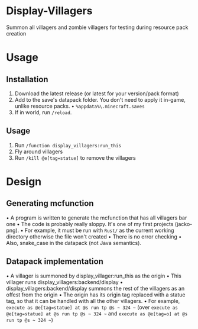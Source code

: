# Display-Villagers
Summon all villagers and zombie villagers for testing during resource pack creation

Usage
=====
Installation
------------
1. Download the latest release (or latest for your version/pack format)
2. Add to the save's datapack folder. You don't need to apply it in-game, unlike resource packs.
      • `%appdata%\.minecraft.saves`
3. If in world, run `/reload`.
<!---
'/' is included in the installation section for usability, but intentionally not included elsewhere.
-->

Usage
-----
1. Run `/function display_villagers:run_this`
2. Fly around villagers
3. Run `/kill @e[tag=statue]` to remove the villagers

Design
======
Generating mcfunction
---------------------
• A program is written to generate the mcfunction that has all villagers bar one
• The code is probably really sloppy. It's one of my first projects (jacko-png).
      • For example, it must be run with `Rust/` as the current working directory otherwise the file won't created
            • There is no error checking
      • Also, snake_case in the datapack (not Java semantics).

Datapack implementation
-----------------------
• A villager is summoned by display_villager:run_this as the origin
• This villager runs display_villagers:backend/display
• display_villagers:backend/display summons the rest of the villagers as an offest from the origin
• The origin has its origin tag replaced with a statue tag, so that it can be handled with all the other villagers.
    • For example, `execute as @e[tag=statue] at @s run tp @s ~ 324 ~` (over `execute as @e[tag=statue] at @s run tp @s ~ 324 ~` and `execute as @e[tag=o] at @s run tp @s ~ 324 ~`)

